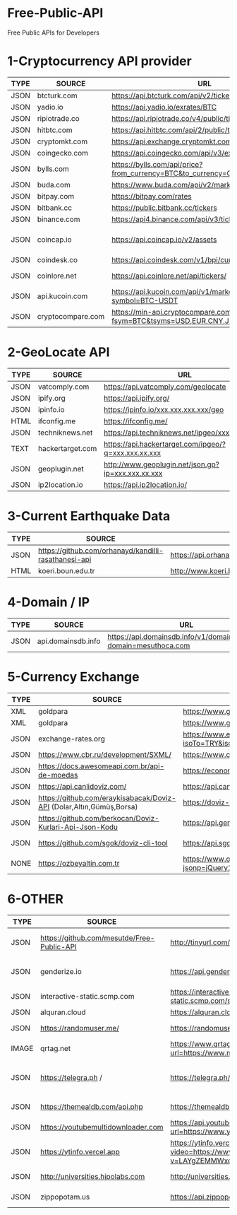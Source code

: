 # Free-Public-API
Free Public APIs for Developers


# 1-Cryptocurrency API provider

  | TYPE | SOURCE | URL | COMMENT | 
|------------------------------|------------|----------------|----------------|
JSON | btcturk.com | https://api.btcturk.com/api/v2/ticker | btcturk.com
JSON | yadio.io | https://api.yadio.io/exrates/BTC | yadio.io
JSON | ripiotrade.co | https://api.ripiotrade.co/v4/public/tickers | ripiotrade.co
JSON | hitbtc.com | https://api.hitbtc.com/api/2/public/ticker | hitbtc.com
JSON | cryptomkt.com| https://api.exchange.cryptomkt.com/api/3/public/ticker/ | cryptomkt.com
JSON | coingecko.com| https://api.coingecko.com/api/v3/exchanges/list | coingecko.com
JSON | bylls.com| https://bylls.com/api/price?from_currency=BTC&to_currency=CAD | bylls.com
JSON | buda.com| https://www.buda.com/api/v2/markets/btc-clp/ticker| buda.com
JSON | bitpay.com | https://bitpay.com/rates | bitpay.com
JSON | bitbank.cc | https://public.bitbank.cc/tickers | bitbank.cc
JSON | binance.com | https://api4.binance.com/api/v3/ticker/24hr | 24 hr crypto data	
JSON | coincap.io | https://api.coincap.io/v2/assets | Real time cryptocurrency prices
JSON | coindesk.co | https://api.coindesk.com/v1/bpi/currentprice.json | Bitcoin price index
JSON | coinlore.net | https://api.coinlore.net/api/tickers/ | Cryptocurrency market data
JSON | api.kucoin.com | https://api.kucoin.com/api/v1/market/stats?symbol=BTC-USDT | Crypto data	
JSON | cryptocompare.com | https://min-api.cryptocompare.com/data/price?fsym=BTC&tsyms=USD,EUR,CNY,JPY,TRY | cryptocompare.com

# 2-GeoLocate API

  | TYPE | SOURCE | URL | COMMENT | 
|------------------------------|------------|----------------|----------------|
JSON | vatcomply.com| https://api.vatcomply.com/geolocate | vatcomply.com
JSON | ipify.org | https://api.ipify.org/ |  Just IP
JSON | ipinfo.io | https://ipinfo.io/xxx.xxx.xxx.xxx/geo | ipinfo.io
HTML | ifconfig.me | https://ifconfig.me/ | ifconfig.me
JSON | techniknews.net | https://api.techniknews.net/ipgeo/xxx.xx.xxx.xxx | techniknews.net
TEXT | hackertarget.com | https://api.hackertarget.com/ipgeo/?q=xxx.xxx.xx.xxx | hackertarget.com
JSON | geoplugin.net | http://www.geoplugin.net/json.gp?ip=xxx.xxx.xx.xxx | geoplugin.net
JSON | ip2location.io | https://api.ip2location.io/ | ip2location


# 3-Current Earthquake Data

  | TYPE | SOURCE | URL | COMMENT | 
|------------------------------|------------|----------------|----------------|
JSON | https://github.com/orhanayd/kandilli-rasathanesi-api| https://api.orhanaydogdu.com.tr/deprem/ | Turkey
HTML | koeri.boun.edu.tr | http://www.koeri.boun.edu.tr/scripts/lst9.asp |  Turkey



# 4-Domain / IP

  | TYPE | SOURCE | URL | COMMENT | 
|------------------------------|------------|----------------|----------------|
JSON | api.domainsdb.info |  https://api.domainsdb.info/v1/domains/search?domain=mesuthoca.com | api.domainsdb.info


# 5-Currency Exchange 

  | TYPE | SOURCE | URL | COMMENT | 
|------------------------------|------------|----------------|----------------|
XML | goldpara |  https://www.goldpara.com/xml/PiyasaKod26.xml | goldpara.com
XML | goldpara |  https://www.goldpara.com/xml/PiyasaKod3.xml | goldpara.com
JSON | exchange-rates.org |  https://www.exchange-rates.org/api/v2/rates/lookup?isoTo=TRY&isoFrom=USD&amount=1&pageCode=Home | exchange-rates.org
JSON | https://www.cbr.ru/development/SXML/ |  https://www.cbr.ru/scripts/XML_daily.asp?date_req=01/01/2024| cbr.ru
JSON | https://docs.awesomeapi.com.br/api-de-moedas |  https://economia.awesomeapi.com.br/json/last/USD-TRY | economia.awesomeapi.com.br
JSON | https://api.canlidoviz.com/ |  https://api.canlidoviz.com/items/current?marketId=0&code=USD&code=TRY | canlidoviz.com
JSON | https://github.com/eraykisabacak/Doviz-API (Dolar,Altın,Gümüş,Borsa) |  https://doviz-api.onrender.com/api-docs | https://currency-and-crypto.vercel.app/ 
JSON | https://github.com/berkocan/Doviz-Kurlari-Api-Json-Kodu |  https://api.genelpara.com/embed/para-birimleri.json | https://genelpara.com
JSON | https://github.com/sgok/doviz-cli-tool |  https://api.sgok.dev/doviz/api.json | Dolar , Euro , Gram Altın , Bitcoin
NONE | https://ozbeyaltin.com.tr |  https://www.ozbeyaltin.com.tr/number.php?jsonp=jQuery18305598608013809918_1661784169400&_=1661784181782 | Dolar , Euro , Gram Altın 

# 6-OTHER

  | TYPE | SOURCE | URL | COMMENT | 
|------------------------------|------------|----------------|----------------|
JSON | https://github.com/mesutde/Free-Public-API| http://tinyurl.com/wmd42y8p |  All Countries JSON
JSON | genderize.io |  https://api.genderize.io/?name=eren | Name Gender Detect
JSON | interactive-static.scmp.com | https://interactive-static.scmp.com/sheet/wuhan/viruscases.json | Coronavirus
JSON | alquran.cloud |  https://alquran.cloud/api | Quran API
JSON | https://randomuser.me/ |  https://randomuser.me/api | Random User
IMAGE | qrtag.net |  https://www.qrtag.net/api/qr_12.svg?url=https://www.mesuthoca.com | Url to QR code
JSON | https://telegra.ph / | https://telegra.ph/api | Free Telegram Note Share Api
JSON | https://themealdb.com/api.php | https://themealdb.com/api.php | Free Recipe API
JSON | https://youtubemultidownloader.com | https://api.youtubemultidownloader.com/video?url=https://www.youtube.com/watch?v=LAYgZEMMWxo | Youtube Downloader
JSON | https://ytinfo.vercel.app| https://ytinfo.vercel.app/get?video=https://www.youtube.com/watch?v=LAYgZEMMWxo&list=RDLAYgZEMMWxo&start_radio=1 | Youtube Downloader
JSON | http://universities.hipolabs.com | http://universities.hipolabs.com/search?country=turkey | Univercity List
JSON | zippopotam.us |  https://api.zippopotam.us/tr/34764 | Zip Code Detail

